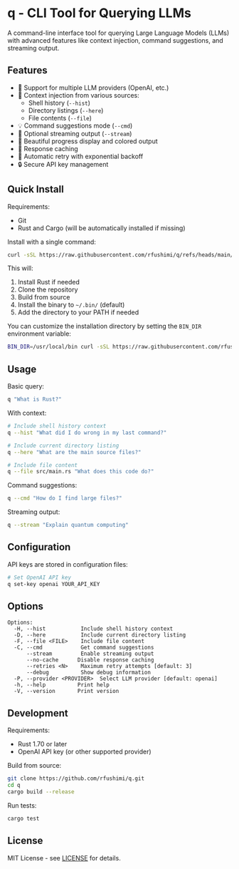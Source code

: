 # q - CLI Tool for Querying LLMs

A command-line interface tool for querying Large Language Models (LLMs) with advanced features like context injection, command suggestions, and streaming output.

## Features

- 🤖 Support for multiple LLM providers (OpenAI, etc.)
- 📝 Context injection from various sources:
  - Shell history (`--hist`)
  - Directory listings (`--here`)
  - File contents (`--file`)
- 💡 Command suggestions mode (`--cmd`)
- 🔄 Optional streaming output (`--stream`)
- 🎨 Beautiful progress display and colored output
- 💾 Response caching
- 🔁 Automatic retry with exponential backoff
- 🔒 Secure API key management

## Quick Install

Requirements:
- Git
- Rust and Cargo (will be automatically installed if missing)

Install with a single command:

```bash
curl -sSL https://raw.githubusercontent.com/rfushimi/q/refs/heads/main/install.sh | bash
```

This will:
1. Install Rust if needed
2. Clone the repository
3. Build from source
4. Install the binary to `~/.bin/` (default)
5. Add the directory to your PATH if needed

You can customize the installation directory by setting the `BIN_DIR` environment variable:

```bash
BIN_DIR=/usr/local/bin curl -sSL https://raw.githubusercontent.com/rfushimi/q/refs/heads/main/install.sh | bash
```

## Usage

Basic query:
```bash
q "What is Rust?"
```

With context:
```bash
# Include shell history context
q --hist "What did I do wrong in my last command?"

# Include current directory listing
q --here "What are the main source files?"

# Include file content
q --file src/main.rs "What does this code do?"
```

Command suggestions:
```bash
q --cmd "How do I find large files?"
```

Streaming output:
```bash
q --stream "Explain quantum computing"
```

## Configuration

API keys are stored in configuration files:
```bash
# Set OpenAI API key
q set-key openai YOUR_API_KEY
```

## Options

```
Options:
  -H, --hist           Include shell history context
  -D, --here           Include current directory listing
  -F, --file <FILE>    Include file content
  -C, --cmd            Get command suggestions
      --stream         Enable streaming output
      --no-cache      Disable response caching
      --retries <N>    Maximum retry attempts [default: 3]
      --debug          Show debug information
  -P, --provider <PROVIDER>  Select LLM provider [default: openai]
  -h, --help          Print help
  -V, --version       Print version
```

## Development

Requirements:
- Rust 1.70 or later
- OpenAI API key (or other supported provider)

Build from source:
```bash
git clone https://github.com/rfushimi/q.git
cd q
cargo build --release
```

Run tests:
```bash
cargo test
```

## License

MIT License - see [LICENSE](LICENSE) for details.
